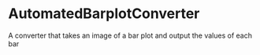 # AutomatedBarplotConverter
A converter that takes an image of a bar plot and output the values of each bar 
